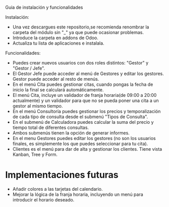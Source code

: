 Guia de instalación y funcionalidades

Instalación:
  
  - Una vez descargues este repositorio,se recomienda renombrar la carpeta del módulo sin "_" ya que puede ocasionar problemas.
  - Introduce la carpeta en addons de Odoo.
  - Actualiza tu lista de aplicaciones e instalala.

Funcionalidades:
  - Puedes crear nuevos usuarios con dos roles distintos: "Gestor" y "Gestor / Jefe".
  - El Gestor Jefe puede acceder al menú de Gestores y editar los gestores. Gestor puede acceder al resto de menús.
  - En el menú Cita puedes gestionar citas, cuando pongas la fecha de inicio la final se calculará automáticamente.
  - El menú Cita, incluye un validador de franja horaria(de 09:00 a 20:00 actualmente) y un validador para que no se pueda poner una cita a un gestor
    al mismo tiempo.
  - En el menú Consultoría puedes gestionar los precios y temporalización de cada tipo de consulta desde el submenú "Tipos de Consulta".
  - En el submenú de Calculadora puedes calcular la suma del precio y tiempo total de diferentes consultas.
  - Ambos submenús tienen la opción de generar informes.
  - En el menu Gestores puedes editar los gestores (no son los usuarios finales, es simplemente los que puedes seleccionar para tu cita).
  - Clientes es el menú para dar de alta y gestionar los clientes. Tiene vista Kanban, Tree y Form.

# Implementaciones futuras #

  - Añadir colores a las tarjetas del calendario.
  - Mejorar la lógica de la franja horaria, incluyendo un menú para introducir el horario deseado.


